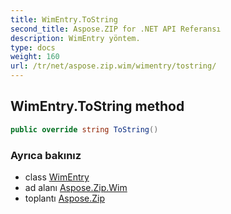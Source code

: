 ```yaml
---
title: WimEntry.ToString
second_title: Aspose.ZIP for .NET API Referansı
description: WimEntry yöntem. 
type: docs
weight: 160
url: /tr/net/aspose.zip.wim/wimentry/tostring/
---
```

## WimEntry.ToString method

```csharp
public override string ToString()
```

### Ayrıca bakınız

* class [WimEntry](../)
* ad alanı [Aspose.Zip.Wim](../../wimentry/)
* toplantı [Aspose.Zip](../../../)


